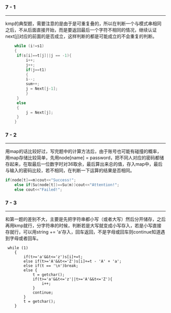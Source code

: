 ### 7 - 1

---

kmp的典型题，需要注意的是由于是可重复叠的，所以在判断一个与模式串相同之后，不从后面直接开始，而是要返回最后一个字符不相同的情况，继续认证next[j]对应的前面的是否成立，这样判断的都是可能成立的不会重复的判断。

```c++
    while (i!=s1)
    {
     if(s[i]==t[j]||j == -1){
         i++;
         j++;
         if(j==t1)
         {
         i--;
         sum++;
         j = Next[j-1];
         } 
     }
     else
     {
         j = Next[j];
     }
    }
```

### 7 - 2

---

用map的话比较好过，写完题中的计算方法后，由于账号也可能有碰撞的概率，用map存储比较简单，先用node[name] = password，把不同人对应的密码都储存起来，在取最后一位数字时对36取余，最后算出来总的值，存入map中，最后与输入的密码比较，若不相同，在判断一下运算的结果是否相同。

```c++
if(node[t]==m)cout<<"Success!";
    else if(Su(node[t])==Su(m))cout<<"Attention!";
    else cout<<"Failed!";
```

### 7 - 3

---

和第一题的差别不大，主要是先把字符串都小写（或者大写）然后分开储存，之后再用kmp就行，分字符串的时候，判断若是大写就变成小写存入，若是小写直接存就行，可以用string += 'a'存入，回车返回，不是字母或回车则continue知道遇到字母或者回车。

```
 while (1)
    {
        if(t>='a'&&t<='z')s[i]+=t;
        else if(t>='A'&&t<='Z')s[i]+=t - 'A' + 'a';
        else if(t == '\n')break;
        else {
            t = getchar();
            if(t>='a'&&t<='z'||t>='A'&&t<='Z'){
                i++;
            }
            continue;
        }
        t = getchar();
    }
```

